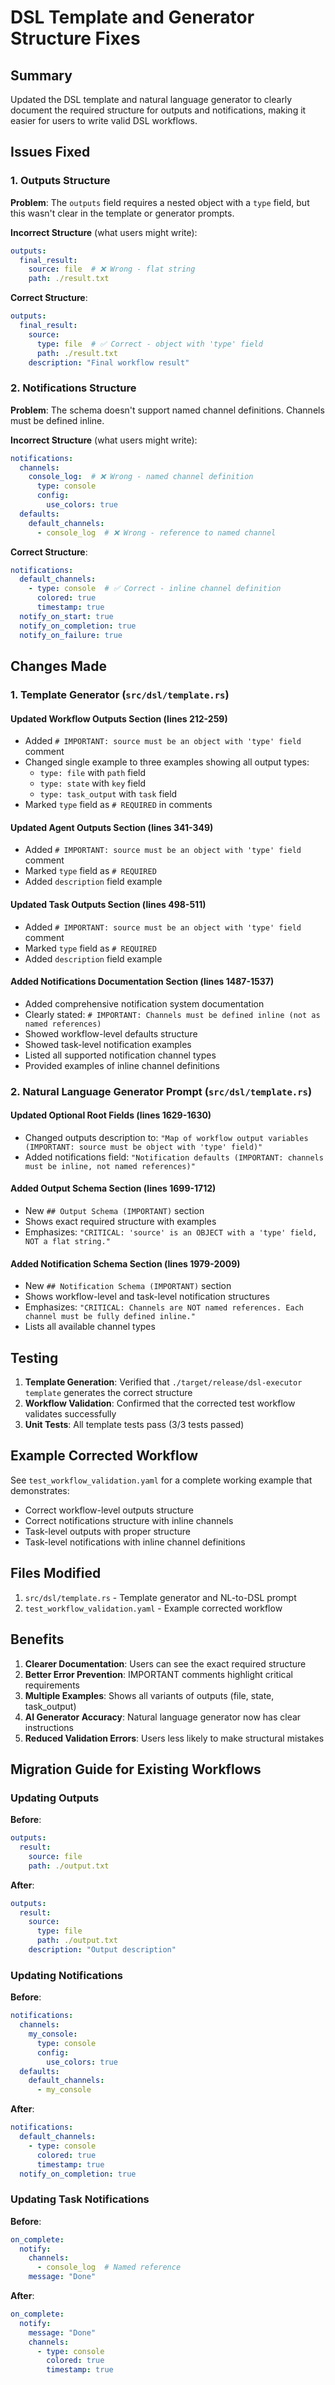 # DSL Template and Generator Structure Fixes

## Summary

Updated the DSL template and natural language generator to clearly document the required structure for outputs and notifications, making it easier for users to write valid DSL workflows.

## Issues Fixed

### 1. Outputs Structure

**Problem**: The `outputs` field requires a nested object with a `type` field, but this wasn't clear in the template or generator prompts.

**Incorrect Structure** (what users might write):
```yaml
outputs:
  final_result:
    source: file  # ❌ Wrong - flat string
    path: ./result.txt
```

**Correct Structure**:
```yaml
outputs:
  final_result:
    source:
      type: file  # ✅ Correct - object with 'type' field
      path: ./result.txt
    description: "Final workflow result"
```

### 2. Notifications Structure

**Problem**: The schema doesn't support named channel definitions. Channels must be defined inline.

**Incorrect Structure** (what users might write):
```yaml
notifications:
  channels:
    console_log:  # ❌ Wrong - named channel definition
      type: console
      config:
        use_colors: true
  defaults:
    default_channels:
      - console_log  # ❌ Wrong - reference to named channel
```

**Correct Structure**:
```yaml
notifications:
  default_channels:
    - type: console  # ✅ Correct - inline channel definition
      colored: true
      timestamp: true
  notify_on_start: true
  notify_on_completion: true
  notify_on_failure: true
```

## Changes Made

### 1. Template Generator (`src/dsl/template.rs`)

#### Updated Workflow Outputs Section (lines 212-259)
- Added `# IMPORTANT: source must be an object with 'type' field` comment
- Changed single example to three examples showing all output types:
  - `type: file` with `path` field
  - `type: state` with `key` field
  - `type: task_output` with `task` field
- Marked `type` field as `# REQUIRED` in comments

#### Updated Agent Outputs Section (lines 341-349)
- Added `# IMPORTANT: source must be an object with 'type' field` comment
- Marked `type` field as `# REQUIRED`
- Added `description` field example

#### Updated Task Outputs Section (lines 498-511)
- Added `# IMPORTANT: source must be an object with 'type' field` comment
- Marked `type` field as `# REQUIRED`
- Added `description` field example

#### Added Notifications Documentation Section (lines 1487-1537)
- Added comprehensive notification system documentation
- Clearly stated: `# IMPORTANT: Channels must be defined inline (not as named references)`
- Showed workflow-level defaults structure
- Showed task-level notification examples
- Listed all supported notification channel types
- Provided examples of inline channel definitions

### 2. Natural Language Generator Prompt (`src/dsl/template.rs`)

#### Updated Optional Root Fields (lines 1629-1630)
- Changed outputs description to: `"Map of workflow output variables (IMPORTANT: source must be object with 'type' field)"`
- Added notifications field: `"Notification defaults (IMPORTANT: channels must be inline, not named references)"`

#### Added Output Schema Section (lines 1699-1712)
- New `## Output Schema (IMPORTANT)` section
- Shows exact required structure with examples
- Emphasizes: `"CRITICAL: 'source' is an OBJECT with a 'type' field, NOT a flat string."`

#### Added Notification Schema Section (lines 1979-2009)
- New `## Notification Schema (IMPORTANT)` section
- Shows workflow-level and task-level notification structures
- Emphasizes: `"CRITICAL: Channels are NOT named references. Each channel must be fully defined inline."`
- Lists all available channel types

## Testing

1. **Template Generation**: Verified that `./target/release/dsl-executor template` generates the correct structure
2. **Workflow Validation**: Confirmed that the corrected test workflow validates successfully
3. **Unit Tests**: All template tests pass (3/3 tests passed)

## Example Corrected Workflow

See `test_workflow_validation.yaml` for a complete working example that demonstrates:
- Correct workflow-level outputs structure
- Correct notifications structure with inline channels
- Task-level outputs with proper structure
- Task-level notifications with inline channel definitions

## Files Modified

1. `src/dsl/template.rs` - Template generator and NL-to-DSL prompt
2. `test_workflow_validation.yaml` - Example corrected workflow

## Benefits

1. **Clearer Documentation**: Users can see the exact required structure
2. **Better Error Prevention**: IMPORTANT comments highlight critical requirements
3. **Multiple Examples**: Shows all variants of outputs (file, state, task_output)
4. **AI Generator Accuracy**: Natural language generator now has clear instructions
5. **Reduced Validation Errors**: Users less likely to make structural mistakes

## Migration Guide for Existing Workflows

### Updating Outputs

**Before**:
```yaml
outputs:
  result:
    source: file
    path: ./output.txt
```

**After**:
```yaml
outputs:
  result:
    source:
      type: file
      path: ./output.txt
    description: "Output description"
```

### Updating Notifications

**Before**:
```yaml
notifications:
  channels:
    my_console:
      type: console
      config:
        use_colors: true
  defaults:
    default_channels:
      - my_console
```

**After**:
```yaml
notifications:
  default_channels:
    - type: console
      colored: true
      timestamp: true
  notify_on_completion: true
```

### Updating Task Notifications

**Before**:
```yaml
on_complete:
  notify:
    channels:
      - console_log  # Named reference
    message: "Done"
```

**After**:
```yaml
on_complete:
  notify:
    message: "Done"
    channels:
      - type: console
        colored: true
        timestamp: true
```

